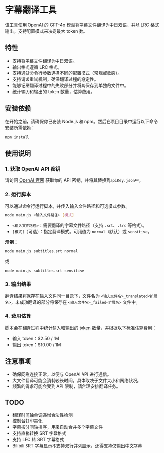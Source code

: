 # 字幕翻译工具

该工具使用 OpenAI 的 GPT-4o 模型将字幕文件翻译为中日双语，并以 LRC 格式输出。支持配置模式来决定最大 token 数。

## 特性

- 支持将字幕文件翻译为中日双语。
- 输出格式遵循 LRC 格式。
- 支持通过命令行参数选择不同的配置模式（常规或敏感）。
- 支持请求重试机制，确保翻译过程的稳定性。
- 能够记录翻译过程中的失败部分并将其保存到单独的文件中。
- 统计输入和输出的 token 数量，估算费用。

## 安装依赖

在开始之前，请确保你已安装 Node.js 和 npm。然后在项目目录中运行以下命令安装所需依赖：

```bash
npm install
```

## 使用说明

### 1. 获取 OpenAI API 密钥

请访问 [OpenAI 官网](https://openai.com/) 获取你的 API 密钥，并将其替换到`apiKey.json`中。

### 2. 运行脚本

可以通过命令行运行脚本，并传入输入文件路径和可选模式参数。

```bash
node main.js <输入文件路径> [模式]
```

- `<输入文件路径>`：需要翻译的字幕文件路径（支持 `.srt`、`.lrc` 等格式）。
- `[模式]`（可选）：指定翻译模式。可用值为 `normal`（默认）或 `sensitive`。

**示例：**

```bash
node main.js subtitles.srt normal
```

或

```bash
node main.js subtitles.srt sensitive
```

### 3. 输出结果

翻译结果将保存在输入文件同一目录下，文件名为 `<输入文件名>_translated<扩展名>`，未成功翻译的部分将保存在 `<输入文件名>_failed<扩展名>` 文件中。

### 4. 费用估算

脚本会在翻译过程中统计输入和输出的 token 数量，并根据以下标准估算费用：

- 输入 token：$2.50 / 1M
- 输出 token：$10.00 / 1M

## 注意事项

- 确保网络连接正常，以便与 OpenAI API 进行通信。
- 大文件翻译可能会消耗较长时间，具体取决于文件大小和网络状况。
- 频繁的请求可能会受到 API 限制，请合理安排翻译任务。

## TODO

- 翻译时间轴单调递增合法性检测
- 控制台打印美化
- 字幕按时间轴排序，用来自动合并多个字幕文件
- 支持直接转换 SRT 字幕格式
- 支持 LRC 转 SRT 字幕格式
- Bilibili SRT 字幕显示不支持双行并列显示，还得支持仅输出中文字幕
